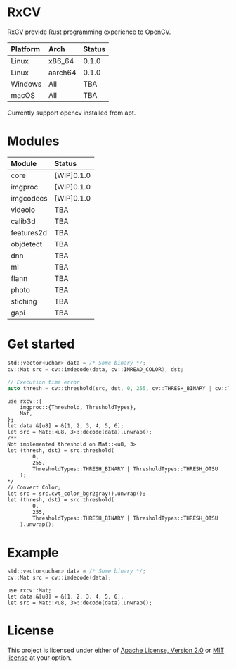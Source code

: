 # RxCV

RxCV provide Rust programming experience to OpenCV.

| Platform | Arch    | Status |
| :------- | :------ | :----- |
| Linux    | x86_64  | 0.1.0  |
| Linux    | aarch64 | 0.1.0  |
| Windows  | All     | TBA    |
| macOS    | All     | TBA    |

Currently support opencv installed from apt.

# Modules

| Module     | Status     |
| :--------- | :--------- |
| core       | [WIP]0.1.0 |
| imgproc    | [WIP]0.1.0 |
| imgcodecs  | [WIP]0.1.0 |
| videoio    | TBA        |
| calib3d    | TBA        |
| features2d | TBA        |
| objdetect  | TBA        |
| dnn        | TBA        |
| ml         | TBA        |
| flann      | TBA        |
| photo      | TBA        |
| stiching   | TBA        |
| gapi       | TBA        |

# Get started

```c
std::vector<uchar> data = /* Some binary */;
cv::Mat src = cv::imdecode(data, cv::IMREAD_COLOR), dst;

// Execution time error.
auto thresh = cv::threshold(src, dst, 0, 255, cv::THRESH_BINARY | cv::THRESH_OTSU);
```

```rust,ignore
use rxcv::{
    imgproc::{Threshold, ThresholdTypes},
    Mat,
};
let data:&[u8] = &[1, 2, 3, 4, 5, 6];
let src = Mat::<u8, 3>::decode(data).unwrap();
/**
Not implemented threshold on Mat::<u8, 3>
let (thresh, dst) = src.threshold(
        0,
        255,
        ThresholdTypes::THRESH_BINARY | ThresholdTypes::THRESH_OTSU
    );
*/
// Convert Color;
let src = src.cvt_color_bgr2gray().unwrap();
let (thresh, dst) = src.threshold(
        0,
        255,
        ThresholdTypes::THRESH_BINARY | ThresholdTypes::THRESH_OTSU
    ).unwrap();
```

# Example

```c
std::vector<uchar> data = /* Some binary */;
cv::Mat src = cv::imdecode(data);
```

```rust,ignore
use rxcv::Mat;
let data:&[u8] = &[1, 2, 3, 4, 5, 6];
let src = Mat::<u8, 3>::decode(data).unwrap();
```

# License

This project is licensed under either of [Apache License, Version 2.0](./LICENSE-APACHE) or [MIT license](./LICENSE-MIT) at your option.
